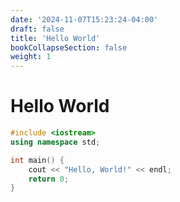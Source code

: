 ```yaml
---
date: '2024-11-07T15:23:24-04:00'
draft: false
title: 'Hello World'
bookCollapseSection: false
weight: 1
---
```


# Hello World

```cpp
#include <iostream>
using namespace std;

int main() {
    cout << "Hello, World!" << endl;
    return 0;
}
```
